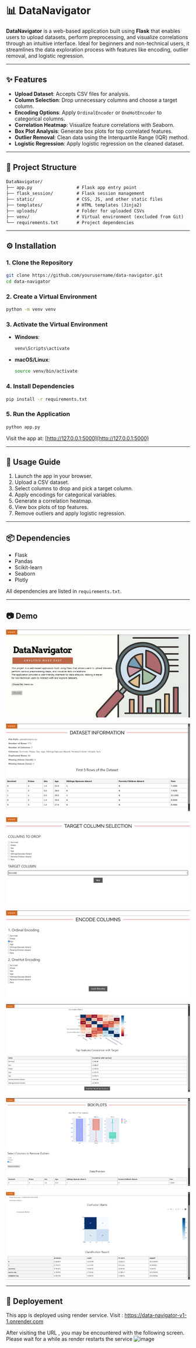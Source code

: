 
# 📊 DataNavigator

**DataNavigator** is a web-based application built using **Flask** that enables users to upload datasets, perform preprocessing, and visualize correlations through an intuitive interface. Ideal for beginners and non-technical users, it streamlines the data exploration process with features like encoding, outlier removal, and logistic regression.

---

## ✨ Features

- **Upload Dataset**: Accepts CSV files for analysis.
- **Column Selection**: Drop unnecessary columns and choose a target column.
- **Encoding Options**: Apply `OrdinalEncoder` or `OneHotEncoder` to categorical columns.
- **Correlation Heatmap**: Visualize feature correlations with Seaborn.
- **Box Plot Analysis**: Generate box plots for top correlated features.
- **Outlier Removal**: Clean data using the Interquartile Range (IQR) method.
- **Logistic Regression**: Apply logistic regression on the cleaned dataset.

---

## 📁 Project Structure

```
DataNavigator/
├── app.py                 # Flask app entry point
├── flask_session/         # Flask session management
├── static/                # CSS, JS, and other static files
├── templates/             # HTML templates (Jinja2)
├── uploads/               # Folder for uploaded CSVs
├── venv/                  # Virtual environment (excluded from Git)
└── requirements.txt       # Project dependencies
```

---

## ⚙️ Installation

### 1. Clone the Repository

```bash
git clone https://github.com/yourusername/data-navigator.git
cd data-navigator
```

### 2. Create a Virtual Environment

```bash
python -m venv venv
```

### 3. Activate the Virtual Environment

- **Windows**:
  ```bash
  venv\Scripts\activate
  ```
- **macOS/Linux**:
  ```bash
  source venv/bin/activate
  ```

### 4. Install Dependencies

```bash
pip install -r requirements.txt
```

### 5. Run the Application

```bash
python app.py
```

Visit the app at: [http://127.0.0.1:5000](http://127.0.0.1:5000)

---

## 🚀 Usage Guide

1. Launch the app in your browser.
2. Upload a CSV dataset.
3. Select columns to drop and pick a target column.
4. Apply encodings for categorical variables.
5. Generate a correlation heatmap.
6. View box plots of top features.
7. Remove outliers and apply logistic regression.

---

## 📦 Dependencies

- Flask
- Pandas
- Scikit-learn
- Seaborn
- Plotly

All dependencies are listed in `requirements.txt`.

---

## 📷 Demo
![1](output/1.png)

![2](output/2.png)

![3](output/3.png)

![4](output/4.png)

![5](output/5.png)

![6](output/6.png)

![7](output/7.png)

---

## 📄 Deployement
This app is deployed using render service.
Visit : https://data-navigator-v1-1.onrender.com 

After visiting the URL , you may be encountered with the following screen. Please wait for a while as render restarts the service
![image](outpu/render.png)
